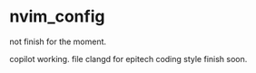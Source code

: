 # nvim_config

not finish for the moment.

copilot working.
file clangd for epitech coding style finish soon.
